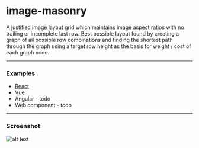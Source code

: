 # image-masonry

A justified image layout grid which maintains image aspect ratios with no trailing or incomplete last row. Best possible layout found by creating a graph of all possible row combinations and finding the shortest path through the graph using a target row height as the basis for weight / cost of each graph node.

---

### Examples
* [React](https://fergaldoyle.github.io/image-masonry/react.html)
* [Vue](https://fergaldoyle.github.io/image-masonry/vue.html)
* Angular - todo
* Web component - todo


---


### Screenshot
![alt text](https://raw.githubusercontent.com/fergaldoyle/image-masonry/master/docs/masonry.jpg "Image masonry")

